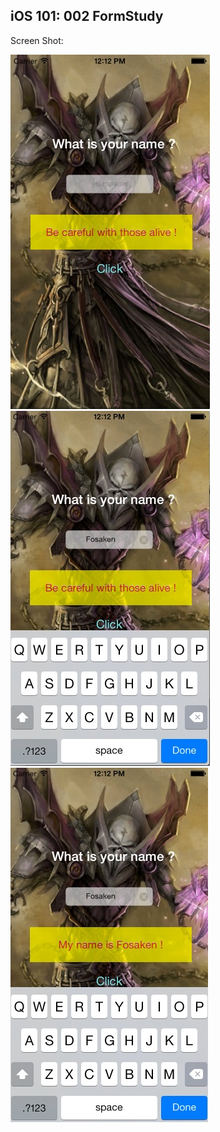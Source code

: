 ## iOS 101: 002 FormStudy

Screen Shot:

![step0](screenshot/step0.jpg)
![step1](screenshot/step1.jpg)
![step2](screenshot/step2.jpg)
